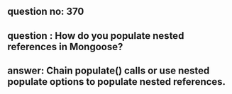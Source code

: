 
      
## question no: 370

## question : How do you populate nested references in Mongoose?

## answer: Chain populate() calls or use nested populate options to populate nested references.
      